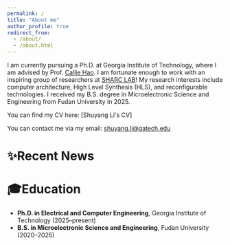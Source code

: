```yaml
---
permalink: /
title: "About me"
author_profile: true
redirect_from: 
  - /about/
  - /about.html
---
```


I am currently pursuing a Ph.D. at Georgia Institute of Technology, where I am advised by Prof. [Callie Hao](https://sites.gatech.edu/ece-callie/). I am fortunate enough to work with an inspiring group of researchers at [SHARC LAB](https://sharclab.ece.gatech.edu/)! My research interests include computer architecture, High Level Synthesis (HLS), and reconfigurable technologies. I received my B.S. degree in Microelectronic Science and Engineering from Fudan University in 2025.

You can find my CV here: [Shuyang Li's CV]

You can contact me via my email: shuyang.li@gatech.edu

✨Recent News
======

🎓Education
====
- **Ph.D. in Electrical and Computer Engineering**, Georgia Institute of Technology (2025–present)
- **B.S. in Microelectronic Science and Engineering**, Fudan University (2020–2025)
